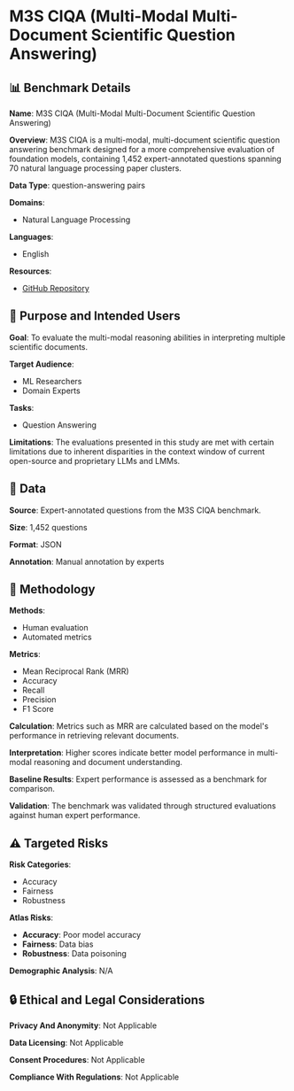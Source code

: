 # M3S CIQA (Multi-Modal Multi-Document Scientific Question Answering)

## 📊 Benchmark Details

**Name**: M3S CIQA (Multi-Modal Multi-Document Scientific Question Answering)

**Overview**: M3S CIQA is a multi-modal, multi-document scientific question answering benchmark designed for a more comprehensive evaluation of foundation models, containing 1,452 expert-annotated questions spanning 70 natural language processing paper clusters.

**Data Type**: question-answering pairs

**Domains**:
- Natural Language Processing

**Languages**:
- English

**Resources**:
- [GitHub Repository](https://github.com/yale-nlp/M3SciQA)

## 🎯 Purpose and Intended Users

**Goal**: To evaluate the multi-modal reasoning abilities in interpreting multiple scientific documents.

**Target Audience**:
- ML Researchers
- Domain Experts

**Tasks**:
- Question Answering

**Limitations**: The evaluations presented in this study are met with certain limitations due to inherent disparities in the context window of current open-source and proprietary LLMs and LMMs.

## 💾 Data

**Source**: Expert-annotated questions from the M3S CIQA benchmark.

**Size**: 1,452 questions

**Format**: JSON

**Annotation**: Manual annotation by experts

## 🔬 Methodology

**Methods**:
- Human evaluation
- Automated metrics

**Metrics**:
- Mean Reciprocal Rank (MRR)
- Accuracy
- Recall
- Precision
- F1 Score

**Calculation**: Metrics such as MRR are calculated based on the model's performance in retrieving relevant documents.

**Interpretation**: Higher scores indicate better model performance in multi-modal reasoning and document understanding.

**Baseline Results**: Expert performance is assessed as a benchmark for comparison.

**Validation**: The benchmark was validated through structured evaluations against human expert performance.

## ⚠️ Targeted Risks

**Risk Categories**:
- Accuracy
- Fairness
- Robustness

**Atlas Risks**:
- **Accuracy**: Poor model accuracy
- **Fairness**: Data bias
- **Robustness**: Data poisoning

**Demographic Analysis**: N/A

## 🔒 Ethical and Legal Considerations

**Privacy And Anonymity**: Not Applicable

**Data Licensing**: Not Applicable

**Consent Procedures**: Not Applicable

**Compliance With Regulations**: Not Applicable
